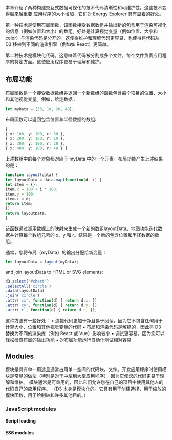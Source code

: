本章介绍了两种构建交互式数据可视化的技术代码清晰性和可维护性。这些技术变得越来越重要
应用程序的大小增加，它们对 Energy Explorer 具有显着的好处。

第一种技术是使用布局函数，该函数接受数据数组并输出新的包含用于渲染可视化的信息（例如位置和大小）的数组。好处是计算视觉变量（例如位置、大小和color）与渲染代码是分开的。这使得维护和理解代码更容易，也使得将代码从 D3 移植到不同的渲染引擎（例如如 React）更简单。

第二种技术是模块化代码。这意味着代码被分割成多个文件，每个文件负责应用程序的特定方面。这使应用程序更易于理解和维护。

## 布局功能

布局函数是一个接受数据数组并返回一个新数组的函数包含每个项目的位置、大小和其他视觉变量。例如，给定数据：

```ts
let myData = [30, 10, 20, 40];
```

布局函数可以返回包含位置和半径数据的数组:

```ts
[
{ x: 100, y: 100, r: 30 },
{ x: 200, y: 100, r: 10 },
{ x: 300, y: 100, r: 20 },
{ x: 400, y: 100, r: 40 } ]
```

上述数组中的每个对象都对应于 myData 中的一个元素。布局功能产生上述结果的是：

```ts
function layout(data) {
let layoutData = data.map(function(d, i) {
let item = {};
item.x = 100 + i * 100;
item.y = 100;
item.r = d;
return item;
});
return layoutData;
}
```

该函数通过调用数据上的映射来生成一个新的数组layoutData。地图功能迭代数据并计算每个数组元素的 x、y 和 r。结果是一个新的包含位置和半径数据的数组。

通常，您将布局（myData）的输出分配给新变量：

```ts
let layoutData = layout(myData);
```

and join layoutData to HTML or SVG elements:

```ts
d3.select('#chart')
.selectAll('circle')
.data(layoutData)
.join('circle')
.attr('cx', function(d) { return d.x; })
.attr('cy', function(d) { return d.y; })
.attr('r', function(d) { return d.r; });
```

这种方法有一些好处：
• 连接代码更加干净且易于阅读，因为它不包含任何用于计算大小、位置和其他视觉变量的代码
• 布局和渲染代码是解耦的，因此将 D3 替换为不同的渲染库（例如 React 或 Vue）影响较小
• 调试更容易，因为您可以轻松检查布局的输出功能
• 对布局功能运行自动化测试相对容易

## Modules

模块是具有单一用途且通常占用单一空间的代码块。文件。开发应用程序时使用模块是常见的做法（特别是对于中型到大型应用程序），因为它使您的代码更易于理解和维护。
模块通常是可重用的，因此它们允许您在自己的项目中使用其他人的代码自己的应用程序。 （D3 本身是模块化的。它具有用于创建选择、用于缩放的模块函数，用于绘制轴和许多其他目的。）

###  JavaScript modules

####  Script loading

####  ES6 modules

